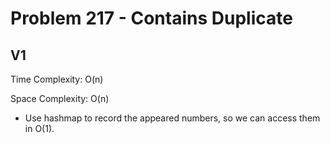 # Problem 217 - Contains Duplicate

## V1

Time Complexity: O(n)

Space Complexity: O(n)

- Use hashmap to record the appeared numbers, so we can access them in O(1).
